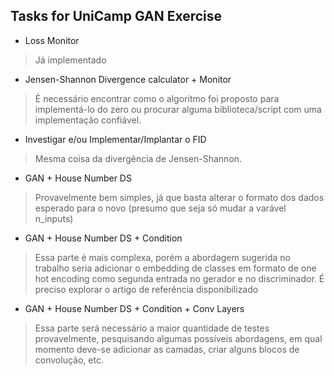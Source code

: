 ## Tasks for UniCamp GAN Exercise

* Loss Monitor
> Já implementado
* Jensen-Shannon Divergence calculator + Monitor
> É necessário encontrar como o algoritmo foi proposto para implementá-lo do zero ou procurar alguma biblioteca/script com uma implementação confiável.
* Investigar e/ou Implementar/Implantar o FID
> Mesma coisa da divergência de Jensen-Shannon.
* GAN + House Number DS
> Provavelmente bem simples, já que basta alterar o formato dos dados esperado para o novo (presumo que seja só mudar a varável n_inputs)
* GAN + House Number DS + Condition
> Essa parte é mais complexa, porém a abordagem sugerida no trabalho seria adicionar o embedding de classes em formato de one hot encoding como segunda entrada no gerador e no discriminador. É preciso explorar o artigo de referência disponibilizado
* GAN + House Number DS + Condition + Conv Layers
> Essa parte será necessário a maior quantidade de testes provavelmente, pesquisando algumas possíveis abordagens, em qual momento deve-se adicionar as camadas, criar alguns blocos de convolução, etc.